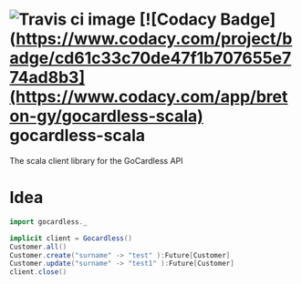 ![Travis ci image](https://travis-ci.org/guillaumebreton/gocardless-scala.svg?branch=develop)
[![Codacy Badge](https://www.codacy.com/project/badge/cd61c33c70de47f1b707655e774ad8b3](https://www.codacy.com/app/breton-gy/gocardless-scala)
gocardless-scala
================

The scala client library for the GoCardless API

Idea
====


```scala
import gocardless._

implicit client = Gocardless()
Customer.all()
Customer.create("surname" -> "test" ):Future[Customer]
Customer.update("surname" -> "test1" ):Future[Customer]
client.close()
```
